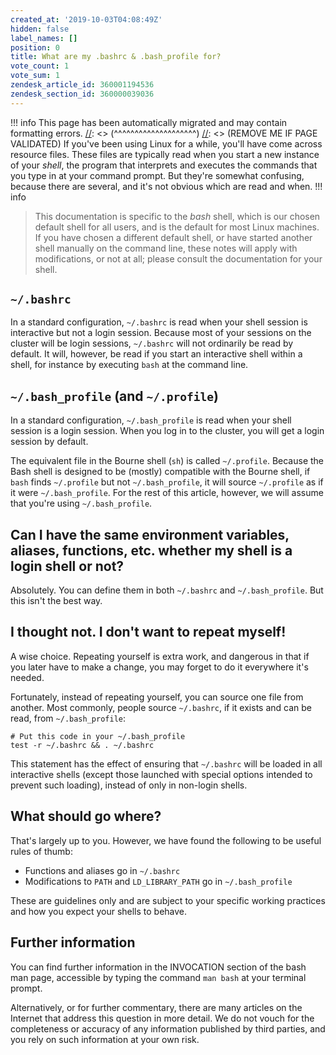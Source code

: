 ```yaml
---
created_at: '2019-10-03T04:08:49Z'
hidden: false
label_names: []
position: 0
title: What are my .bashrc & .bash_profile for?
vote_count: 1
vote_sum: 1
zendesk_article_id: 360001194536
zendesk_section_id: 360000039036
---
```



[//]: <> (REMOVE ME IF PAGE VALIDATED)
[//]: <> (vvvvvvvvvvvvvvvvvvvv)
!!! info
    This page has been automatically migrated and may contain formatting errors.
[//]: <> (^^^^^^^^^^^^^^^^^^^^)
[//]: <> (REMOVE ME IF PAGE VALIDATED)
If you've been using Linux for a while, you'll have come across resource
files. These files are typically read when you start a new instance of
your *shell*, the program that interprets and executes the commands that
you type in at your command prompt. But they're somewhat confusing,
because there are several, and it's not obvious which are read and when.
!!! info
>
> This documentation is specific to the *bash* shell, which is our
> chosen default shell for all users, and is the default for most Linux
> machines. If you have chosen a different default shell, or have
> started another shell manually on the command line, these notes will
> apply with modifications, or not at all; please consult the
> documentation for your shell.

## `~/.bashrc`

In a standard configuration, `~/.bashrc` is read when your shell session
is interactive but not a login session. Because most of your sessions on
the cluster will be login sessions, `~/.bashrc` will not ordinarily be
read by default. It will, however, be read if you start an interactive
shell within a shell, for instance by executing `bash` at the command
line.

## `~/.bash_profile` (and `~/.profile`)

In a standard configuration, `~/.bash_profile` is read when your shell
session is a login session. When you log in to the cluster, you will get
a login session by default.

The equivalent file in the Bourne shell (`sh`) is called `~/.profile`.
Because the Bash shell is designed to be (mostly) compatible with the
Bourne shell, if `bash` finds `~/.profile` but not `~/.bash_profile`, it
will source `~/.profile` as if it were `~/.bash_profile`. For the rest
of this article, however, we will assume that you're using
`~/.bash_profile`.

## Can I have the same environment variables, aliases, functions, etc. whether my shell is a login shell or not?

Absolutely. You can define them in both `~/.bashrc` and
`~/.bash_profile`. But this isn't the best way.

## I thought not. I don't want to repeat myself!

A wise choice. Repeating yourself is extra work, and dangerous in that
if you later have to make a change, you may forget to do it everywhere
it's needed.

Fortunately, instead of repeating yourself, you can source one file from
another. Most commonly, people source `~/.bashrc`, if it exists and can
be read, from `~/.bash_profile`:

    # Put this code in your ~/.bash_profile
    test -r ~/.bashrc && . ~/.bashrc

This statement has the effect of ensuring that `~/.bashrc` will be
loaded in all interactive shells (except those launched with special
options intended to prevent such loading), instead of only in non-login
shells.

## What should go where?

That's largely up to you. However, we have found the following to be
useful rules of thumb:

-   Functions and aliases go in `~/.bashrc`
-   Modifications to `PATH` and `LD_LIBRARY_PATH` go in
    `~/.bash_profile`

These are guidelines only and are subject to your specific working
practices and how you expect your shells to behave.

## Further information

You can find further information in the INVOCATION section of the bash
man page, accessible by typing the command `man bash` at your terminal
prompt.

Alternatively, or for further commentary, there are many articles on the
Internet that address this question in more detail. We do not vouch for
the completeness or accuracy of any information published by third
parties, and you rely on such information at your own risk.
